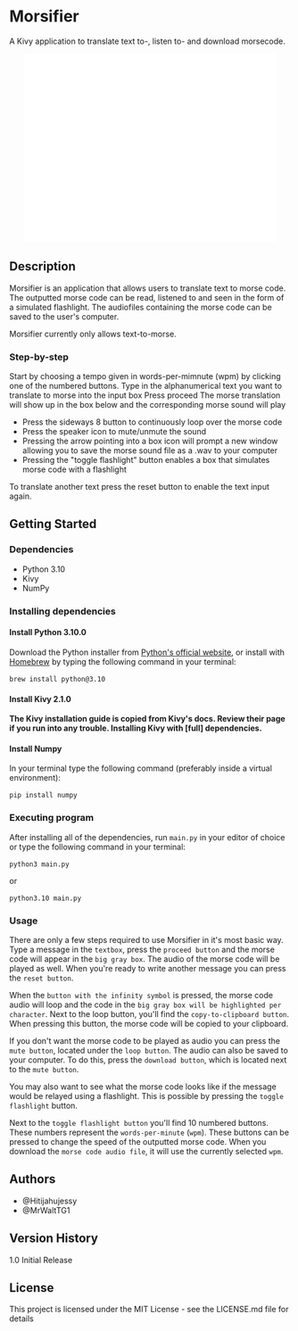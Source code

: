 # Morsifier

A Kivy application to translate text to-, listen to- and download morsecode.

<div align="center">
    <img width="450px" src="morsifier.png" />
</div>

## Description

Morsifier is an application that allows users to translate text to morse code. The outputted morse code can be read, listened to and seen in the form of a simulated flashlight. The audiofiles containing the morse code can be saved to the user's computer.

Morsifier currently only allows text-to-morse.

### Step-by-step

Start by choosing a tempo given in words-per-mimnute (wpm) by clicking one of the numbered buttons.
Type in the alphanumerical text you want to translate to morse into the input box
Press proceed
The morse translation will show up in the box below and the corresponding morse sound will play

- Press the sideways 8 button to continuously loop over the morse code
- Press the speaker icon to mute/unmute the sound
- Pressing the arrow pointing into a box icon will prompt a new window allowing you to save the morse sound file as a .wav to your computer
- Pressing the "toggle flashlight" button enables a box that simulates morse code with a flashlight

To translate another text press the reset button to enable the text input again.

## Getting Started

### Dependencies

- Python 3.10
- Kivy
- NumPy

### Installing dependencies

#### Install Python 3.10.0

Download the Python installer from <a href="https://www.python.org/downloads/">Python's official website</a>, or install with <a href="https://brew.sh">Homebrew</a> by typing the following command in your terminal:
```
brew install python@3.10
```

#### Install Kivy 2.1.0

**The Kivy installation guide is copied from Kivy's docs. Review their page if you run into any trouble. Installing Kivy with [full] dependencies.**

#### Install Numpy

In your terminal type the following command (preferably inside a virtual environment):
```
pip install numpy
```


### Executing program

After installing all of the dependencies, run `main.py` in your editor of choice or type the following command in your terminal:
```
python3 main.py
```
or
```
python3.10 main.py
```
### Usage

There are only a few steps required to use Morsifier in it's most basic way. Type a message in the `textbox`, press the `proceed button` and the morse code will appear in the `big gray box`. The audio of the morse code will be played as well. When you're ready to write another message you can press the `reset button`.

When the `button with the infinity symbol` is pressed, the morse code audio will loop and the code in the `big gray box will be highlighted per character`. Next to the loop button, you'll find the `copy-to-clipboard button`. When pressing this button, the morse code will be copied to your clipboard.

If you don't want the morse code to be played as audio you can press the `mute button`, located under the `loop button`. The audio can also be saved to your computer. To do this, press the `download button`, which is located next to the `mute button`.

You may also want to see what the morse code looks like if the message would be relayed using a flashlight. This is possible by pressing the `toggle flashlight` button.

Next to the `toggle flashlight button` you'll find 10 numbered buttons. These numbers represent the `words-per-minute` (`wpm`). These buttons can be pressed to change the speed of the outputted morse code. When you download the `morse code audio file`, it will use the currently selected `wpm`. 



## Authors

- @Hitijahujessy
- @MrWaltTG1

## Version History

1.0
Initial Release

## License

This project is licensed under the MIT License - see the LICENSE.md file for details

